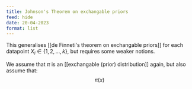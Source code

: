 ```yaml
---
title: Johnson's Theorem on exchangable priors
feed: hide
date: 20-04-2023
format: list
---
```



This generalises [[de Finneti's theorem on exchangable priors]] for each datapoint $X_i\in\{1,2,...,k\}$, but requires some weaker notions.

We assume that $\pi$ is an [[exchangable (prior) distribution]] again, but also assume that:$$\pi(x)$$